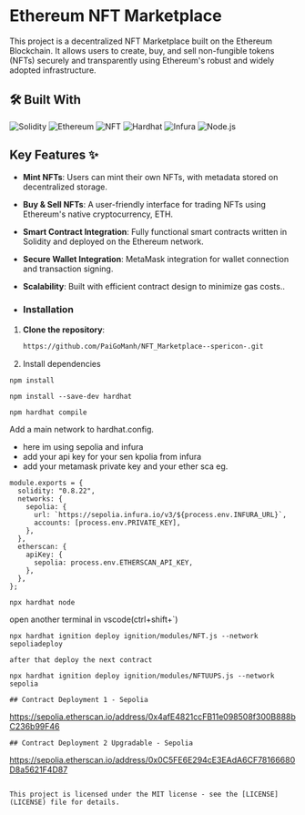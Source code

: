 # Ethereum NFT Marketplace 

This project is a decentralized NFT Marketplace built on the Ethereum Blockchain. It allows users to create, buy, and sell non-fungible tokens (NFTs) securely and transparently using Ethereum's robust and widely adopted infrastructure.

## 🛠️ Built With

![Solidity](https://img.shields.io/badge/Solidity-363636?style=flat&logo=solidity&logoColor=white)
![Ethereum](https://img.shields.io/badge/Ethereum-3C3C3D?style=flat&logo=ethereum&logoColor=white)
![NFT](https://img.shields.io/badge/NFT-FF5733?style=flat&logo=ethereum&logoColor=white)
![Hardhat](https://img.shields.io/badge/Hardhat-ff6c37?style=flat&logo=hardhat&logoColor=white)
![Infura](https://img.shields.io/badge/Infura-FF533B?style=flat&logo=infura&logoColor=white)
![Node.js](https://img.shields.io/badge/Node.js-339933?style=flat&logo=node.js&logoColor=white)

## Key Features ✨

- **Mint NFTs**: Users can mint their own NFTs, with metadata stored on decentralized storage.
- **Buy & Sell NFTs**: A user-friendly interface for trading NFTs using Ethereum's native cryptocurrency, ETH. 
- **Smart Contract Integration**: Fully functional smart contracts written in Solidity and deployed on the Ethereum network. 
- **Secure Wallet Integration**: MetaMask integration for wallet connection and transaction signing.
- **Scalability**: Built with efficient contract design to minimize gas costs..

- ### Installation

1. **Clone the repository**:

   ```bash
   https://github.com/PaiGoManh/NFT_Marketplace--spericon-.git
   
2. Install dependencies

```
npm install
```
```
npm install --save-dev hardhat
```
```
npm hardhat compile
```
Add a main network to hardhat.config.
- here im using sepolia and infura 
- add your api key for your sen kpolia from infura
- add your metamask private key and your ether sca
eg.
```
module.exports = {
  solidity: "0.8.22",
  networks: {
    sepolia: {
      url: `https://sepolia.infura.io/v3/${process.env.INFURA_URL}`,
      accounts: [process.env.PRIVATE_KEY],
    },
  },
  etherscan: {
    apiKey: {
      sepolia: process.env.ETHERSCAN_API_KEY,
    },
  },
};
```
```
npx hardhat node
```
open another terminal in vscode(ctrl+shift+`)

```
npx hardhat ignition deploy ignition/modules/NFT.js --network sepoliadeploy 

after that deploy the next contract

npx hardhat ignition deploy ignition/modules/NFTUUPS.js --network sepolia

## Contract Deployment 1 - Sepolia 

```
https://sepolia.etherscan.io/address/0x4afE4821ccFB11e098508f300B888bC236b99F46

```
## Contract Deployment 2 Upgradable - Sepolia 

```
https://sepolia.etherscan.io/address/0x0C5FE6E294cE3EAdA6CF78166680D8a5621F4D87

```

This project is licensed under the MIT license - see the [LICENSE](LICENSE) file for details.

